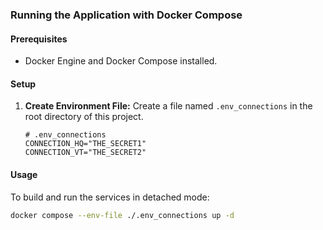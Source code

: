 ### Running the Application with Docker Compose

#### Prerequisites

* Docker Engine and Docker Compose installed.

#### Setup

1.  **Create Environment File:** Create a file named `.env_connections` in the root directory of this project.

    ```
    # .env_connections
    CONNECTION_HQ="THE_SECRET1"
    CONNECTION_VT="THE_SECRET2"
    ```
#### Usage

To build and run the services in detached mode:

```bash
docker compose --env-file ./.env_connections up -d